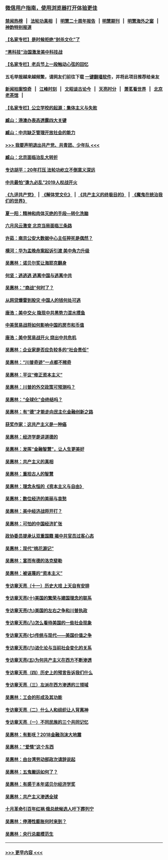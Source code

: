 ### [微信用户指南，使用浏览器打开体验更佳](https://github.com/gfw-breaker/banned-news1/blob/master/indexes/wechat-guide.md?t=0)
#### [禁闻热榜](热点新闻.md?t=0)  &nbsp;&nbsp;|&nbsp;&nbsp; [法轮功真相](https://github.com/gfw-breaker/truth/blob/master/README.md?t=0) &nbsp;&nbsp;|&nbsp;&nbsp; [明慧二十周年报告](https://github.com/gfw-breaker/mh-reports/blob/master/README.md?t=0) &nbsp;&nbsp;|&nbsp;&nbsp;[明慧期刊](https://github.com/gfw-breaker/mh-qikan) &nbsp;&nbsp;|&nbsp;&nbsp; [明慧海外之窗](https://github.com/gfw-breaker/mh-news/blob/master/README.md?t=0) &nbsp;&nbsp;|&nbsp;&nbsp; [神韵特别报道](https://github.com/gfw-breaker/mh-news/blob/master/shenyun.md?t=0)
#### [【名家专栏】是时候拒绝“封杀文化”了](../pages/nsc423/n11814093.md?t=02140533) 
#### [“黑科技”治国激发美中科技战](../pages/nsc423/n11638056.md?t=02140533) 
#### [【名家专栏】老兵节上一段触动心弦的回忆](../pages/nsc423/n11646016.md?t=02140533) 
#### 五毛举报越来越频繁，请网友们前往下载 [一键翻墙软件](https://github.com/gfw-breaker/ssr-accounts)，并将此项目推荐给亲友
#### [新闻拍案惊奇](https://github.com/gfw-breaker/banned-news1/blob/master/pages/link4.md) &nbsp;&nbsp;|&nbsp;&nbsp; [江峰时刻](https://github.com/gfw-breaker/banned-news1/blob/master/pages/link4.md) &nbsp;&nbsp;|&nbsp;&nbsp; [文昭谈古论今](https://github.com/gfw-breaker/banned-news1/blob/master/pages/link4.md) &nbsp;&nbsp;|&nbsp;&nbsp; [天亮时分](https://github.com/gfw-breaker/banned-news1/blob/master/pages/link4.md) &nbsp;&nbsp;|&nbsp;&nbsp; [萧茗看世界](https://github.com/gfw-breaker/banned-news1/blob/master/pages/link4.md) &nbsp;&nbsp;|&nbsp;&nbsp; [北京老茶馆](https://github.com/gfw-breaker/banned-news1/blob/master/pages/link4.md) &nbsp;&nbsp;|&nbsp;&nbsp; 
#### [【名家专栏】公立学校的起源：集体主义与失败](../pages/nsc423/n11601833.md?t=02140533) 
#### [臧山：港澳办表态透露四大关键](../pages/nsc423/n11421628.md?t=02140533) 
#### [臧山：中共缺乏管理开放社会的能力](../pages/nsc423/n11407457.md?t=02140533) 
#### [>>> 我要声明退出共产党、共青团、少年队 <<<](https://github.com/begood0513/goodnews/blob/master/quit/letter.md) 
#### [臧山：北京面临治乱大转折](../pages/nsc423/n11406895.md?t=02140533) 
#### [专访胡平：20年打压 法轮功屹立不倒意义深远](../pages/nsc423/n11398800.md?t=02140533) 
#### [中共最怕“逢九必乱”2019人权战开火](../pages/nsc423/n11385248.md?t=02140533) 
#### [《九评共产党》](https://github.com/begood0513/9ping.md/blob/master/README.md) &nbsp;|&nbsp; [《解体党文化》](../../../../jtdwh.md/blob/master/README.md)  &nbsp;|&nbsp; [《共产主义的终极目的》](../../../../gczydzjmd.md/blob/master/README.md) &nbsp;|&nbsp; [《魔鬼在统治我们的世界》](../../../../mgztzwmdsj.md/blob/master/README.md) 
#### [夏一阳：精神和肉体灭绝的手段—转化洗脑](../pages/nsc423/n11368250.md?t=02140533) 
#### [六月风云激变 北京当局面临三条路](../pages/nsc423/n11313668.md?t=02140533) 
#### [许茹：南京公安大数据中心主任猝死是偶然？](../pages/nsc423/n11064744.md?t=02140533) 
#### [横河：华为孟晚舟案起诉引渡 美中角力升级](../pages/nsc423/n11027230.md?t=02140533) 
#### [吴惠林：诺贝尔奖让海耶克翻身](../pages/nsc423/n10890049.md?t=02140533) 
#### [何坚：逃逃逃 逃离中国与逃离中共](../pages/nsc423/n10592891.md?t=02140533) 
#### [吴惠林：“商战”何时了？](../pages/nsc423/n10573558.md?t=02140533) 
#### [从网贷爆雷到股灾 中国人的钱何处可逃](../pages/nsc423/n10572800.md?t=02140533) 
#### [唐浩：美中交火 隐现中共黑势力混水摸鱼](../pages/nsc423/n10544040.md?t=02140533) 
#### [中美贸易战将如何影响中国的房市和币值](../pages/nsc423/n10543697.md?t=02140533) 
#### [唐浩：美中贸易战开火 烧出中共危机](../pages/nsc423/n10540126.md?t=02140533) 
#### [吴惠林：企业家是否应负较多的“社会责任”](../pages/nsc423/n10535022.md?t=02140533) 
#### [吴惠林：“川普奇迹”一点都不稀奇](../pages/nsc423/n10512808.md?t=02140533) 
#### [吴惠林：平议“修正资本主义”](../pages/nsc423/n10495724.md?t=02140533) 
#### [吴惠林：川普的外交政策可预测吗？](../pages/nsc423/n10462387.md?t=02140533) 
#### [吴惠林：“全球化”会终结吗？](../pages/nsc423/n10452838.md?t=02140533) 
#### [吴惠林：有“德”才能走向民主化金融创新之路](../pages/nsc423/n10432292.md?t=02140533) 
#### [获奖作家：这共产主义是一种癌](../pages/nsc423/n10431541.md?t=02140533) 
#### [吴惠林：经济学是讲道德的](../pages/nsc423/n10398014.md?t=02140533) 
#### [吴惠林：发挥“金融智慧”，让人生更美好](../pages/nsc423/n10375019.md?t=02140533) 
#### [吴惠林：共产主义的真相](../pages/nsc423/n10351394.md?t=02140533) 
#### [吴惠林：重拾古人的智慧](../pages/nsc423/n10337691.md?t=02140533) 
#### [吴惠林：理念永恒的《资本主义与自由》](../pages/nsc423/n10316274.md?t=02140533) 
#### [吴惠林：数位经济的美丽与哀愁](../pages/nsc423/n10292946.md?t=02140533) 
#### [吴惠林：美中经济战将开打？](../pages/nsc423/n10258825.md?t=02140533) 
#### [吴惠林：可怕的中国经济扩张](../pages/nsc423/n10219147.md?t=02140533) 
#### [政协委员提承认双重国籍 揭中共官员过客心态](../pages/nsc423/n10208809.md?t=02140533) 
#### [吴惠林：现代“桃花源记”](../pages/nsc423/n10185234.md?t=02140533) 
#### [吴惠林：富而有德的洛克斐勒](../pages/nsc423/n10142264.md?t=02140533) 
#### [吴惠林：被诬蔑的“资本主义”](../pages/nsc423/n10124816.md?t=02140533) 
#### [专访章天亮（十一）历史大戏 上天自有安排](../pages/nsc423/n10094905.md?t=02140533) 
#### [专访章天亮(十)美国的繁荣与建国理念的联系](../pages/nsc423/n10094899.md?t=02140533) 
#### [专访章天亮(九)美国的左右之争和川普执政](../pages/nsc423/n10094889.md?t=02140533) 
#### [专访章天亮(八)怎么看待美国的一些社会现象](../pages/nsc423/n10094857.md?t=02140533) 
#### [专访章天亮(七)传统与现代——美国价值之争](../pages/nsc423/n10093140.md?t=02140533) 
#### [专访章天亮(六)进化论与当前社会变化的关系](../pages/nsc423/n10092036.md?t=02140533) 
#### [专访章天亮(五)为何共产主义在西方不断渗透](../pages/nsc423/n10083620.md?t=02140533) 
#### [专访章天亮（四）历史上的预言告诉我们什么](../pages/nsc423/n10083606.md?t=02140533) 
#### [专访章天亮（三）左派在西方渗透的三领域](../pages/nsc423/n10081115.md?t=02140533) 
#### [吴惠林：工会的形成及其功能](../pages/nsc423/n10080633.md?t=02140533) 
#### [专访章天亮（二）什么人和组织让人背离神](../pages/nsc423/n10076637.md?t=02140533) 
#### [专访章天亮（一）不同民族的三个共同记忆](../pages/nsc423/n10074188.md?t=02140533) 
#### [吴惠林：有影呒？2018金融泡沫大地震](../pages/nsc423/n10040534.md?t=02140533) 
#### [吴惠林：“爱情”这个东西](../pages/nsc423/n10019423.md?t=02140533) 
#### [吴惠林：由台湾劳动部政次请辞说起](../pages/nsc423/n9979679.md?t=02140533) 
#### [吴惠林：五鬼搬运如何了？](../pages/nsc423/n9925338.md?t=02140533) 
#### [吴惠林：有感于本年诺贝尔经济学奖](../pages/nsc423/n9871883.md?t=02140533) 
#### [吴惠林：共产主义渗透全球](../pages/nsc423/n9812748.md?t=02140533) 
#### [十月革命引百年红祸 俄总统候选人吁下葬列宁](../pages/nsc423/n9810182.md?t=02140533) 
#### [吴惠林：停滞性膨胀何时来到？](../pages/nsc423/n9764136.md?t=02140533) 
#### [吴惠林：央行总裁模范生](../pages/nsc423/n9728134.md?t=02140533) 

----
#### [ >>> 更早内容 <<< ](../indexes/nsc423-earlier.md)
